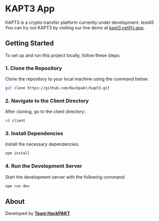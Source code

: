 
# KAPT3 App

KAPT3 is a crypto transfer platform currently under development. test45
You can try out KAPT3 by visiting our live demo at [kapt3.netlify.app](https://kapt3.netlify.app).


## Getting Started

To set up and run this project locally, follow these steps:

### 1. Clone the Repository
Clone the repository to your local machine using the command below:
```sh
git clone https://github.com/Hackpakt/kapt3.git
```

### 2. Navigate to the Client Directory
After cloning, go to the client directory:
```sh
cd client
```

### 3. Install Dependencies
Install the necessary dependencies:
```sh
npm install
```

### 4. Run the Development Server
Start the development server with the following command:
```sh
npm run dev
```

## About
Developed by [**Team HackPAKT**](https://github.com/Hackpakt)
